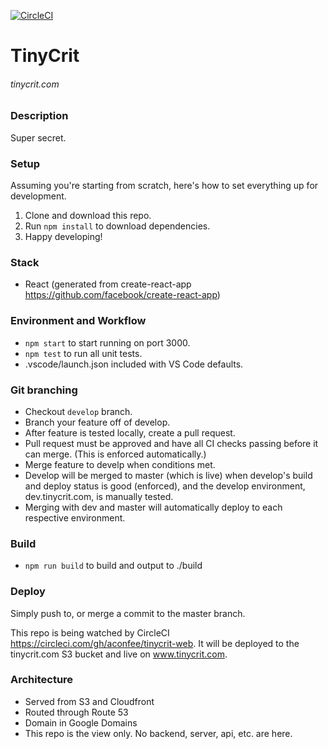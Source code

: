 [![CircleCI](https://circleci.com/gh/aconfee/tinycrit-web.svg?style=svg)](https://circleci.com/gh/aconfee/tinycrit-web)

# TinyCrit
###### tinycrit.com

### Description
Super secret.

### Setup

Assuming you're starting from scratch, here's how to set everything up for development. 
1. Clone and download this repo. 
2. Run `npm install` to download dependencies.
3. Happy developing! 

### Stack
* React (generated from create-react-app https://github.com/facebook/create-react-app)

### Environment and Workflow
* `npm start` to start running on port 3000.
* `npm test` to run all unit tests.
* .vscode/launch.json included with VS Code defaults.

### Git branching

* Checkout `develop` branch. 
* Branch your feature off of develop. 
* After feature is tested locally, create a pull request. 
* Pull request must be approved and have all CI checks passing before it can merge. (This is enforced automatically.)
* Merge feature to develp when conditions met.
* Develop will be merged to master (which is live) when develop's build and deploy status is good (enforced), and the develop environment, dev.tinycrit.com, is manually tested. 
* Merging with dev and master will automatically deploy to each respective environment. 

### Build
* `npm run build` to build and output to ./build

### Deploy

Simply push to, or merge a commit to the master branch. 

This repo is being watched by CircleCI https://circleci.com/gh/aconfee/tinycrit-web. It will be deployed to the tinycrit.com S3 bucket and live on www.tinycrit.com. 

### Architecture
* Served from S3 and Cloudfront
* Routed through Route 53
* Domain in Google Domains
* This repo is the view only. No backend, server, api, etc. are here.   